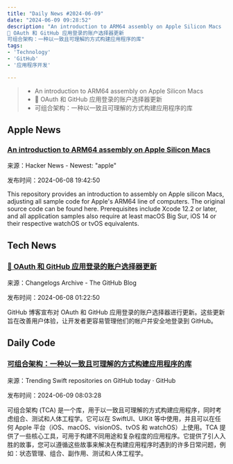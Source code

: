 ```yaml
---
title: "Daily News #2024-06-09"
date: "2024-06-09 09:28:52"
description: "An introduction to ARM64 assembly on Apple Silicon Macs
🎉 OAuth 和 GitHub 应用登录的账户选择器更新
可组合架构：一种以一致且可理解的方式构建应用程序的库"
tags: 
- 'Technology'
- 'GitHub'
- '应用程序开发'

---
```


> - An introduction to ARM64 assembly on Apple Silicon Macs
> - 🎉 OAuth 和 GitHub 应用登录的账户选择器更新
> - 可组合架构：一种以一致且可理解的方式构建应用程序的库

## Apple News

### [An introduction to ARM64 assembly on Apple Silicon Macs](https://github.com/below/HelloSilicon)

来源：Hacker News - Newest: "apple"

发布时间：2024-06-08 19:42:50

This repository provides an introduction to assembly on Apple silicon Macs, adjusting all sample code for Apple's ARM64 line of computers. The original source code can be found here. Prerequisites include Xcode 12.2 or later, and all application samples also require at least macOS Big Sur, iOS 14 or their respective watchOS or tvOS equivalents.


## Tech News

### [🎉 OAuth 和 GitHub 应用登录的账户选择器更新](https://github.blog/changelog/2024-06-07-account-picker-updates-for-oauth-and-github-app-sign-in)

来源：Changelogs Archive - The GitHub Blog

发布时间：2024-06-08 01:22:50

GitHub 博客宣布对 OAuth 和 GitHub 应用登录的账户选择器进行更新。这些更新旨在改善用户体验，让开发者更容易管理他们的帐户并安全地登录到 GitHub。

## Daily Code

### [可组合架构：一种以一致且可理解的方式构建应用程序的库](https://github.com/pointfreeco/swift-composable-architecture)

来源：Trending Swift repositories on GitHub today · GitHub

发布时间：2024-06-09 08:03:28

可组合架构 (TCA) 是一个库，用于以一致且可理解的方式构建应用程序，同时考虑组合、测试和人体工程学。它可以在 SwiftUI、UIKit 等中使用，并且可以在任何 Apple 平台（iOS、macOS、visionOS、tvOS 和 watchOS）上使用。TCA 提供了一些核心工具，可用于构建不同用途和复杂程度的应用程序。它提供了引人入胜的故事，您可以遵循这些故事来解决在构建应用程序时遇到的许多日常问题，例如：状态管理、组合、副作用、测试和人体工程学。
